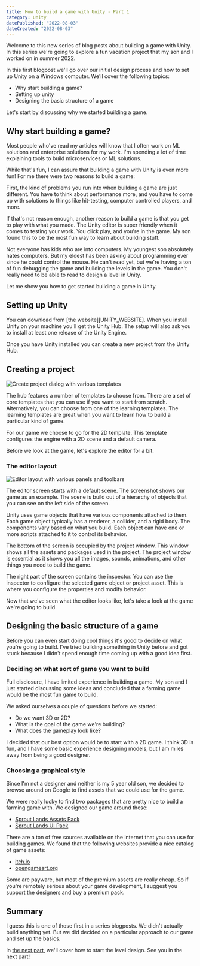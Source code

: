 ```yaml
---
title: How to build a game with Unity - Part 1
category: Unity
datePublished: "2022-08-03"
dateCreated: "2022-08-03"
---
```


Welcome to this new series of blog posts about building a game with Unity.
In this series we're going to explore a fun vacation project that my son and I
worked on in summer 2022.

In this first blogpost we'll go over our initial design process and how to
set up Unity on a Windows computer. We'll cover the following topics:

- Why start building a game?
- Setting up unity
- Designing the basic structure of a game

Let's start by discussing why we started building a game.

## Why start building a game?

Most people who've read my articles will know that I often work on ML solutions
and enterprise solutions for my work. I'm spending a lot of time explaining
tools to build microservices or ML solutions.

While that's fun, I can assure that building a game with Unity is even more fun!
For me there were two reasons to build a game:

First, the kind of problems you run into when building a game are just
different. You have to think about performance more, and you have to come up
with solutions to things like hit-testing, computer controlled players, and
more.

If that's not reason enough, another reason to build a game is that you get
to play with what you made. The Unity editor is super friendly when it comes
to testing your work. You click play, and you're in the game. My son found
this to be the most fun way to learn about building stuff.

Not everyone has kids who are into computers. My youngest son absolutely hates
computers. But my eldest has been asking about programming ever since he could
control the mouse. He can't read yet, but we're having a ton of fun debugging
the game and building the levels in the game. You don't really need to be able
to read to design a level in Unity.

Let me show you how to get started building a game in Unity.

## Setting up Unity

You can download from [the website][UNITY_WEBSITE]. When you install Unity
on your machine you'll get the Unity Hub. The setup will also ask you to install
at least one release of the Unity Engine.

Once you have Unity installed you can create a new project from the Unity Hub.

## Creating a project

![Create project dialog with various templates](/content/images/2022/08/03/editor-templates.png)

The hub features a number of templates to choose from. There are a set of core
templates that you can use if you want to start from scratch. Alternatively,
you can choose from one of the learning templates. The learning templates
are great when you want to learn how to build a particular kind of game.

For our game we choose to go for the 2D template. This template configures the
engine with a 2D scene and a default camera.

Before we look at the game, let's explore the editor for a bit.

### The editor layout

![Editor layout with various panels and toolbars](/content/images/2022/08/03/editor-layout.png)

The editor screen starts with a default scene. The screenshot shows our game
as an example. The scene is build out of a hierarchy of objects that you can see
on the left side of the screen.

Unity uses game objects that have various components attached to them. Each game
object typically has a renderer, a collider, and a rigid body. The components
vary based on what you build. Each object can have one or more scripts attached
to it to control its behavior.

The bottom of the screen is occupied by the project window. This window shows
all the assets and packages used in the project. The project window is essential
as it shows you all the images, sounds, animations, and other things you need
to build the game.

The right part of the screen contains the inspector. You can use the inspector
to configure the selected game object or project asset. This is where you
configure the properties and modify behavior.

Now that we've seen what the editor looks like, let's take a look at the game
we're going to build.

## Designing the basic structure of a game

Before you can even start doing cool things it's good to decide on what you're
going to build. I've tried building something in Unity before and got stuck
because I didn't spend enough time coming up with a good idea first.

### Deciding on what sort of game you want to build

Full disclosure, I have limited experience in building a game. My son and I just
started discussing some ideas and concluded that a farming game would be the
most fun game to build.

We asked ourselves a couple of questions before we started:

- Do we want 3D or 2D?
- What is the goal of the game we're building?
- What does the gameplay look like?

I decided that our best option would be to start with a 2D game. I think 3D is
fun, and I have some basic experience designing models, but I am miles away from
being a good designer.

### Choosing a graphical style

Since I'm not a designer and neither is my 5 year old son, we decided to browse
around on Google to find assets that we could use for the game.

We were really lucky to find two packages that are pretty nice to build a
farming game with. We designed our game around these:

- [Sprout Lands Assets Pack](https://cupnooble.itch.io/sprout-lands-asset-pack)
- [Sprout Lands UI Pack](https://cupnooble.itch.io/sprout-lands-ui-pack)

There are a ton of free sources available on the internet that you can use
for building games. We found that the following websites provide a nice
catalog of game assets:

- [itch.io](https://itch.io)
- [opengameart.org](https://opengameart.org/)

Some are payware, but most of the premium assets are really cheap. So if you're
remotely serious about your game development, I suggest you support the
designers and buy a premium pack.

## Summary

I guess this is one of those first in a series blogposts. We didn't actually
build anything yet. But we did decided on a particular approach to our game
and set up the basics.

In [the next part](/2022/08/03/how-to-build-a-game-with-unity-part-2), we'll cover how to start the level design. See you in the
next part!
